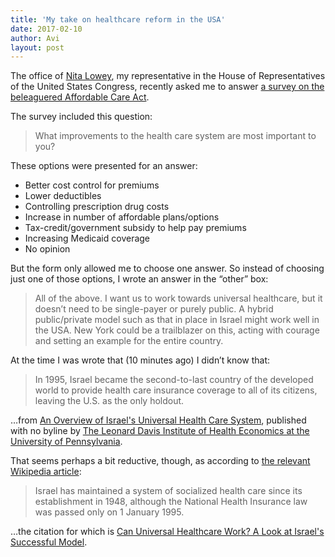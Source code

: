 ```yaml
---
title: 'My take on healthcare reform in the USA'
date: 2017-02-10
author: Avi
layout: post
---
```



The office of [Nita Lowey](https://lowey.house.gov/), my representative in the House of
Representatives of the United States Congress, recently asked me to answer [a survey on the
beleaguered Affordable Care Act](https://lowey.house.gov/AffordableCareActSurvey).

The survey included this question:

> What improvements to the health care system are most important to you?

These options were presented for an answer:

* Better cost control for premiums  
* Lower deductibles  
* Controlling prescription drug costs  
* Increase in number of affordable plans/options
* Tax-credit/government subsidy to help pay premiums
* Increasing Medicaid coverage
* No opinion

But the form only allowed me to choose one answer. So instead of choosing just one of those options,
I wrote an answer in the “other” box:

> All of the above. I want us to work towards universal healthcare, but it doesn’t need to be
single-payer or purely public. A hybrid public/private model such as that in place in Israel might
work well in the USA. New York could be a trailblazer on this, acting with courage and setting an
example for the entire country.

At the time I was wrote that (10 minutes ago) I didn’t know that:

> In 1995, Israel became the second-to-last country of the developed world to provide health care
insurance coverage to all of its citizens, leaving the U.S. as the only holdout.

…from [An Overview of Israel's Universal Health Care
System](http://ldi.upenn.edu/news/overview-israels-universal-health-care-system), published with no
byline by [The Leonard Davis Institute of Health Economics at the University of
Pennsylvania](http://ldi.upenn.edu).

That seems perhaps a bit reductive, though, as according to [the relevant Wikipedia
article](https://en.wikipedia.org/wiki/Healthcare_in_Israel):

> Israel has maintained a system of socialized health care since its establishment in 1948, although
the National Health Insurance law was passed only on 1 January 1995.

…the citation for which is [Can Universal Healthcare Work? A Look at Israel's Successful
Model](https://physiciansnews.com/2009/10/01/can-universal-healthcare-work-a-look-at-israels-successful-model/).

